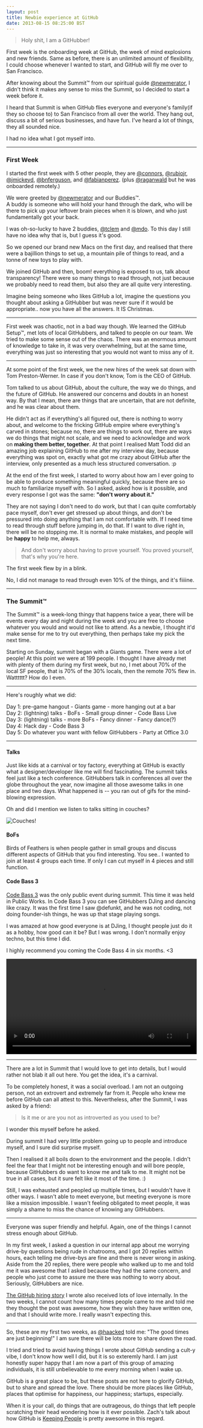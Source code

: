 ```yaml
---
layout: post
title: Newbie experience at GitHub
date: 2013-08-15 08:25:00 BST
---
```


> Holy shit, I am a GitHubber!

First week is the onboarding week at GitHub, the week of mind explosions and new friends. Same as before, there is an unlimited amount of flexibility, I could choose whenever I wanted to start, and GitHub will fly me over to San Francisco. 

After knowing about the Summit™ from our spiritual guide [@newmerator](https://twitter.com/newmerator), I didn't think it makes any sense to miss the Summit, so I decided to start a week before it.

I heard that Summit is when GitHub flies everyone and everyone's family(if they so choose to) to San Francisco from all over the world. They hang out, discuss a bit of serious businesses, and have fun. I've heard a lot of things, they all sounded nice.

I had no idea what I got myself into.

---

### First Week

I started the first week with 5 other people, they are [@connors](https://twitter.com/connors), [@rubiojr](https://twitter.com/rubiojr), [@jmickeyd](https://twitter.com/jmickeyd), [@bnferguson](https://twitter.com/bnferguson), and [@fabianperez](https://twitter.com/fabianperez). (plus [@raganwald](https://twitter.com/raganwald) but he was onboarded remotely.)

We were greeted by [@newmerator](https://twitter.com/newmerator) and our Buddies™. <br />
A buddy is someone who will hold your hand through the dark, who will be there to pick up your leftover brain pieces when it is blown, and who just fundamentally got your back.

I was oh-so-lucky to have 2 buddies, [@tclem](https://twitter.com/tclem) and [@mdo](https://twitter.com/mdo). To this day I still have no idea why that is, but I guess it's good.

So we opened our brand new Macs on the first day, and realised that there were a bajillion things to set up, a mountain pile of things to read, and a tonne of new toys to play with.

We joined GitHub and then, boom! everything is exposed to us, talk about transparency! There were so many things to read through, not just because we probably need to read them, but also they are all quite very interesting.

Imagine being someone who likes GitHub a lot, imagine the questions you thought about asking a GitHubber but was never sure if it would be appropriate.. now you have all the answers. It IS Christmas.

---

First week was chaotic, not in a bad way though. We learned the GitHub Setup™, met lots of local GitHubbers, and talked to people on our team. We tried to make some sense out of the chaos. There was an enormous amount of knowledge to take in, it was very overwhelming, but at the same time, everything was just so interesting that you would not want to miss any of it.

---

At some point of the first week, we the new hires of the week sat down with Tom Preston-Werner. In case if you don't know, Tom is the CEO of GitHub.

Tom talked to us about GitHub, about the culture, the way we do things, and the future of GitHub. He answered our concerns and doubts in an honest way. By that I mean, there are things that are uncertain, that are not definite, and he was clear about them.

He didn't act as if everything's all figured out, there is nothing to worry about, and welcome to the fricking GitHub empire where everything's carved in stones; because no, there are things to work out, there are ways we do things that might not scale, and we need to acknowledge and work on **making them better, together**. At that point I realised Matt Todd did an amazing job explaining GitHub to me after my interview day, because everything was spot on, exactly what got me crazy about GitHub after the interview, only presented as a much less structured conversation. :p

At the end of the first week, I started to worry about how am I ever going to be able to produce something meaningful quickly, because there are so much to familiarize myself with. So I asked, asked how is it possible, and every response I got was the same: **"don't worry about it."**

They are not saying I don't need to do work, but that I can quite comfortably pace myself, don't ever get stressed up about things, and don't be pressured into doing anything that I am not comfortable with. If I need time to read through stuff before jumping in, do that. If I want to dive right in, there will be no stopping me. It is normal to make mistakes, and people will be **happy** to help me, always.

> And don't worry about having to prove yourself. You proved yourself, that's why you're here.

The first week flew by in a blink.

No, I did not manage to read through even 10% of the things, and it's fiiiine.

---

### The Summit™

The Summit™ is a week-long thingy that happens twice a year, there will be events every day and night during the week and you are free to choose whatever you would and would not like to attend. As a newbie, I thought it'd make sense for me to try out everything, then perhaps take my pick the next time.

Starting on Sunday, summit began with a Giants game. There were a lot of people! At this point we were at 199 people. I thought I have already met with plenty of them during my first week, but no, I met about 70% of the local SF people, that is 70% of the 30% locals, then the remote 70% flew in. Watttttt? How do I even.

---

Here's roughly what we did:

Day 1: pre-game hangout - Giants game - more hanging out at a bar<br />
Day 2: (lightning) talks - BoFs - Small group dinner - Code Bass Live<br />
Day 3: (lightning) talks - more BoFs - Fancy dinner - Fancy dance(?)<br />
Day 4: Hack day - Code Bass 3<br />
Day 5: Do whatever you want with fellow GitHubbers - Party at Office 3.0

---

#### Talks

Just like kids at a carnival or toy factory, everything at GitHub is exactly what a designer/developer like me will find fascinating. The summit talks feel just like a tech conference. GitHubbers talk in conferences all over the globe throughout the year, now imagine all those awesome talks in one place and two days. What happened is -- you ran out of gifs for the mind-blowing expression.

Oh and did I mention we listen to talks sitting in couches?

![Couches!](http://distilleryimage10.ak.instagram.com/b5432816f95911e28fa722000a9f1885_7.jpg)

#### BoFs

Birds of Feathers is when people gather in small groups and discuss different aspects of GitHub that you find interesting. You see.. I wanted to join at least 4 groups each time. If only I can cut myself in 4 pieces and still function.

#### Code Bass 3

[Code Bass 3](https://github.com/blog/1563-code-bass-3-july-31) was the only public event during summit. This time it was held in Public Works. In Code Bass 3 you can see GitHubbers DJing and dancing like crazy. It was the first time I saw @defunkt, and he was not coding, not doing founder-ish things, he was up that stage playing songs.

I was amazed at how good everyone is at DJing, I thought people just do it as a hobby, how good can it be? But I was wrong. I don't normally enjoy techno, but this time I did.

I highly recommend you coming the Code Bass 4 in six months. <3

<video controls width="100%">
  <source src="http://distilleryvesper5-9.ak.instagram.com/4d50268efa6011e2bb2322000a1fb131_101.mp4" type="video/mp4">
</video>

---

There are a lot in Summit that I would love to get into details, but I would rather not blab it all out here. You get the idea, it's a carnival.

To be completely honest, it was a social overload. I am not an outgoing person, not an extrovert and extremely far from it. People who knew me before GitHub can all attest to this. Nevertheless, after the Summit, I was asked by a friend:

> Is it me or are you not as introverted as you used to be?

I wonder this myself before he asked.

During summit I had very little problem going up to people and introduce myself, and I sure did surprise myself.

Then I realised it all boils down to the environment and the people. I didn't feel the fear that I might not be interesting enough and will bore people, because GitHubbers do want to know me and talk to me. It might not be true in all cases, but it sure felt like it most of the time. :)

Still, I was exhausted and peopled up multiple times, but I wouldn't have it other ways. I wasn't able to meet everyone, but meeting everyone is more like a mission impossible. I wasn't feeling obligated to meet people, it was simply a shame to miss the chance of knowing any GitHubbers.

---

Everyone was super friendly and helpful. Again, one of the things I cannot stress enough about GitHub.

In my first week, I asked a question in our internal app about me worrying drive-by questions being rude in chatrooms, and I got 20 replies within hours, each telling me drive-bys are fine and there is never wrong in asking. Aside from the 20 replies, there were people who walked up to me and told me it was awesome that I asked because they had the same concern, and people who just come to assure me there was nothing to worry about. Seriously, GitHubbers are nice.

[The GitHub hiring story](/2013/07/24/github-hiring-story/) I wrote also received lots of love internally. In the two weeks, I cannot count how many times people came to me and told me they thought the post was awesome, how they wish they have written one, and that I should write more. I really wasn't expecting this.

---

So, these are my first two weeks, as [@haacked](https://twitter.com/haacked) told me: "The good times are just beginning!" I am sure there will be lots more to share down the road.

I tried and tried to avoid having things I wrote about GitHub sending a cult-y vibe, I don't know how well I did, but it is so exteremly hard. I am just honestly super happy that I am now a part of this group of amazing individuals, it is still unbelievable to me every morning when I wake up.

GitHub is a great place to be, but these posts are not here to glorify GitHub, but to share and spread the love. There should be more places like GitHub, places that optimise for happiness, our happiness; startups, especially. 

When it is your call, do things that are outrageous, do things that left people scratching their head wondering how is it ever possible. Zach's talk about how GitHub is [Keeping People](http://zachholman.com/talk/keeping-people/) is pretty awesome in this regard.